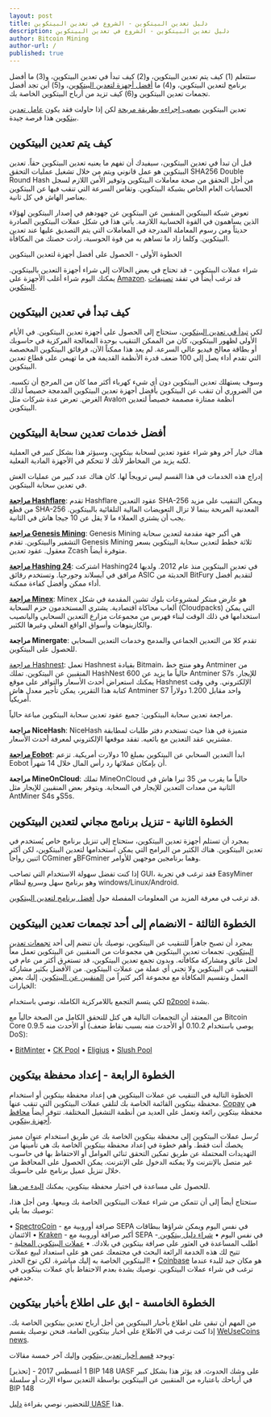 ```yaml
---
layout: post
title: دليل تعدين البيتكوين - الشروع في تعدين البيتكوين
description: دليل تعدين البيتكوين - الشروع في تعدين البيتكوين
author: Bitcoin Mining
author-url: /
published: true
---
```


<p>ستتعلم (1) كيف يتم تعدين البيتكوين، و(2) كيف تبدأ في تعدين البيتكوين، و(3) ما أفضل برنامج لتعدين البيتكوين، و(4) ما <a href=" /bitcoin-mining-hardware/">أفضل أجهزة لتعدين البيتكوين</a>، و(5) أين تجد أفضل تجمعات تعدين البيتكوين و(6) كيف تزيد من أرباح البيتكوين الخاصة بك.</p>

<p>تعدين البيتكوين <a href=" /bitcoin-mining-profitability/">يصعب إجراءه بطريقة مربحة</a> لكن إذا حاولت فقد يكون <a href="http://geni.us/37CM">عامل تعدين بيتكوين</a> هذا فرصة جيدة. </p>
 
<h2>كيف يتم تعدين البيتكوين</h2>

<p>قبل أن تبدأ في تعدين البيتكوين، سيفيدك أن تفهم ما يعنيه تعدين البيتكوين حقاً. تعدين البيتكوين هو عمل قانوني ويتم من خلال تشغيل عمليات التحقق SHA256 Double Round Hash من أجل التحقق من صحة معاملات البيتكوين وتوفير الأمن اللازم لسجل الحسابات العام الخاص بشبكة البيتكوين. وتقاس السرعة التي تنقب فيها عن البيتكوين بعناصر الهاش في كل ثانية.</p>

<p>تعوض شبكة البيتكوين المنقبين عن البيتكوين عن جهودهم في إصدار البيتكوين لهؤلاء الذين يساهمون في القوة الحسابية اللازمة. يأتي هذا في شكل عملات البيتكوين الصادرة حديثاً ومن رسوم المعاملة المدرجة في المعاملات التي يتم التصديق عليها عند تعدين البيتكوين. وكلما زاد ما تساهم به من قوة الحوسبة، زادت حصتك من المكافأة.</p>
 
<p>الخطوة الأولى - الحصول على أفضل أجهزة لتعدين البيتكوين</p>

<p>شراء عملات البيتكوين - قد تحتاج في بعض الحالات إلى شراء أجهزة التعدين بالبيتكوين. يمكنك اليوم شراء أغلب الأجهزة على <a href="http://geni.us/37CM">Amazon</a>. قد ترغب أيضاً في تفقد <a href="http://www.bitcoincharts.com/">تصنيفات البيتكوين</a>. </p>

<h2>كيف تبدأ في تعدين البيتكوين</h2>

<p>لكي <a href="https://www.bitcoinmining.com/bitcoin-mining-for-beginners-how-to-mine-bitcoins/">تبدأ في تعدين البيتكوين</a>، ستحتاج إلى الحصول على أجهزة تعدين البيتكوين. في الأيام الأولى لظهور البيتكوين، كان من الممكن التنقيب بوحدة المعالجة المركزية في حاسوبك أو بطاقة معالج فيديو عالي السرعة. لم يعد هذا ممكناً الآن، فرقائق البيتكوين المخصصة التي تقدم أداء يصل إلى 100 ضعف قدرة الأنظمة القديمة هي ما تهيمن على قطاع تعدين البيتكوين.</p>

<p>وسوف يستهلك تعدين البيتكوين دون أي شيء كهرباء أكثر مما كان من المرجح أن تكسبه.  من الضروري أن تنقب عن البيتكوين بأفضل أجهزة تعدين البيتكوين المدمجة خصيصاً لذلك الغرض. تعرض عدة شركات مثل Avalon أنظمة ممتازة مصممة خصيصاً لتعدين البيتكوين.</p>

<h2>أفضل خدمات تعدين سحابة البيتكوين</h2>

<p>هناك خيار آخر وهو شراء عقود تعدين لسحابة بيتكوين، وسيؤثر هذا بشكل كبير في العملية لكنه يزيد من المخاطر لأنك لا تتحكم في الأجهزة المادية الفعلية.</p>

<p>إدراج هذه الخدمات في هذا القسم ليس ترويجاً لها. كان هناك عدد كبير من عمليات الغش في تعدين سحابة البيتكوين.</p>

<p><strong><a href="http://geni.us/hashflare">مراجعة Hashflare</a></strong>: تقدم Hashflare عقود التعدين SHA-256 ويمكن التنقيب على مزيد من قطع SHA-256 المعدنية المربحة بينما لا تزال التعويضات المالية التلقائية بالبيتكوين. يجب أن يشتري العملاء ما لا يقل عن 10 جيجا هاش في الثانية.</p>

<p><strong><a href="http://geni.us/advendorgm">مراجعة Genesis Mining</a></strong>: Genesis Mining هي أكبر جهة مقدمة لتعدين سحابة التشفير والبيتكوين. تقدم Genesis Mining ثلاثة خطط لتعدين سحابة البيتكوين بسعر معقول. عقود تعدين Zcash متوفرة أيضاً.</p>

<p><strong><a href="http://geni.us/hashing24">مراجعة Hashing 24</a></strong>: اشتركت Hashing24 في تعدين البيتكوين منذ عام 2012. ولديها مرافق في آيسلاند وجورجيا. وتستخدم رقائق ASIC الحديثة من BitFury لتقديم أفضل أداء ممكن وأفضل كفاءة ممكنة.</p>

<p><strong><a href="http://geni.us/minex">مراجعة Minex</a></strong>: Minex هو عارض مبتكر لمشروعات بلوك تشين المقدمة في شكل ألعاب محاكاة اقتصادية. يشتري المستخدمون حزم السحابة (Cloudpacks) التي يمكن استخدامها في ذلك الوقت لبناء فهرس من مجموعات مزارع التعدين السحابي واليانصيب والكازينوهات وأسواق الواقع الفعلي وغيرها الكثير.</p>

<p><strong>مراجعة Minergate</strong>: تقدم كلا من التعدين الجماعي والمدمج وخدمات التعدين السحابي للحصول على البيتكوين.</p>

<p><a href="http://geni.us/advendorgm">مراجعة Hashnest</a>: تعمل Hashnest بقيادة Bitmain، وهو منتج خط Antminer من المنقبين عن البيتكوين. تملك HashNest حالياً ما يزيد عن 600 Antminer S7s للإيجار. يمكنك استعراض أحدث الأسعار والتوافر على موقع Hashnest الإلكتروني. وفي وقت كتابة هذا التقرير، يمكن تأجير معدل هاش Antminer S7 واحد مقابل 1.200 دولاراً أمريكياً.</p>

<p>مراجعة تعدين سحابة البيتكوين: جميع عقود تعدين سحابة البيتكوين مباعة حالياً.</p>

<p><strong>مراجعة NiceHash</strong>: NiceHash متميزة في هذا حيث تستخدم دفتر طلبات لمطابقة مشتريي عقد التعدين مع بائعيه. تفقد موقعها الإلكتروني لمعرفة أحدث الأسعار.</p>

<p><strong><a href="http://geni.us/hashflare">مراجعة Eobot</a></strong>: ابدأ التعدين السحابي عن البيتكوين بمبلغ 10 دولارت أمريكية. تزعم Eobot أن بإمكان عملائها رد رأس المال خلال 14 شهراً.</p>

<p><strong>مراجعة MineOnCloud</strong>: تملك MineOnCloud حالياً ما يقرب من 35 تيرا هاش في الثانية من معدات التعدين للإيجار في السحابة. ويتوفر بعض المنقبين للإيجار مثل AntMiner S4s وS5s.</p>
 
<h2>الخطوة الثانية - تنزيل برنامج مجاني لتعدين البيتكوين</h2>

<p>بمجرد أن تستلم أجهزة تعدين البيتكوين، ستحتاج إلى تنزيل برنامج خاص يُستخدم في تعدين البيتكوين. هناك الكثير من البرامج التي يمكن استخدامها لتعدين البيتكوين، لكن أكثر اثنين رواجاً CGminer وBFGminer وهما برنامجين موجهين للأوامر.</p>

<p>إذا كنت تفضل سهولة الاستخدام التي تصاحب GUI، فقد ترغب في تجربة EasyMiner وهو برنامج سهل وسريع لنظام windows/Linux/Android.</p>

<p>قد ترغب في معرفة المزيد من المعلومات المفصلة حول <a href="/bitcoin-mining-software/">أفضل برنامج لتعدين البيتكوين</a>.</p>
 
<h2>الخطوة الثالثة - الانضمام إلى أحد تجمعات تعدين البيتكوين</h2>

<p>بمجرد أن تصبح جاهزاً للتنقيب عن البيتكوين، نوصيك بأن تنضم إلى أحد <a href="/bitcoin-mining-pools/">تجمعات تعدين البيتكوين</a>. تجمعات تعدين البيتكوين هي مجموعات من المنقبين عن البيتكوين تعمل معاً لحل عائق ومشاركة مكافآته. وبدون تجمع تعدين البيتكوين، قد تستغرق أكثر من عام في التنقيب عن البيتكوين ولا تجني أي عملة من عملات البيتكوين. من الأفضل بكثير مشاركة العمل وتقسيم المكافأة مع مجموعة أكبر كثيراً من <a href="/">المنقبين عن البيتكوين</a>. إليك بعض الخيارات:</p>

<p>لكي يتسم التجمع باللامركزية الكاملة، نوصي باستخدام <a href="http://p2pool.in/">p2pool</a> بشدة.</p>

<p>من المعتقد أن التجمعات التالية هي كتل للتحقق الكامل من الصحة حالياً مع Bitcoin Core 0.9.5 أو الأحدث منه (يوصى باستخدام 0.10.2 أو الأحدث منه بسبب نقاط ضعف DoS):</p>

•	<a href="https://bitminter.com/">BitMinter</a>
•	<a href="http://www.kano.is/">CK Pool</a>
•	<a href="http://eligius.st/~gateway/">Eligius</a>
•	<a href="https://en.bitcoin.it/wiki/Bitcoin_Pooled_Mining">Slush Pool</a>
 
<h2>الخطوة الرابعة - إعداد محفظة بيتكوين</h2>

<p>الخطوة التالية في التنقيب عن عملات البيتكوين هي إعداد محفظة بيتكوين أو استخدام محفظة بيتكوين القائمة الخاصة بك لتلقي عملات البيتكوين التي تنقب عنها. <a href="http://geni.us/copay">Copay</a> هي محفظة بيتكوين رائعة وتعمل على العديد من أنظمة التشغيل المختلفة. تتوفر أيضاً <a href="http://geni.us/ledger">محافظ أجهزة بيتكوين</a>.</p>

<p>تُرسل عملات البيتكوين إلى محفظة بيتكوين الخاصة بك عن طريق استخدام عنوان مميز يخصك أنت فقط. وأهم خطوة في إعداد محفظة بيتكوين الخاصة بك هي تأمينها من التهديدات المحتملة عن طريق تمكين التحقق ثنائي العوامل أو الاحتفاظ بها في حاسوب غير متصل بالإنترنت ولا يمكنه الدخول على الإنترنت. يمكن الحصول على المحافظ من خلال تنزيل عميل برنامج على حاسوبك.</p>

<p>للحصول على مساعدة في اختيار محفظة بيتكوين، يمكنك <a href="https://www.weusecoins.com/en/find-the-best-bitcoin-wallet/">البدء من هنا</a>.</p>

<p>ستحتاج أيضاً إلى أن تتمكن من شراء عملات البيتكوين الخاصة بك وبيعها. ومن أجل هذا، نوصيك بما يلي:</p>

•	<a href="http://geni.us/spectrocoin">SpectroCoin</a> - صرافة أوروبية مع  SEPA في نفس اليوم ويمكن شراؤها ببطاقات الائتمان
•	<a href="https://www.kraken.com/">Kraken</a> - أكبر صرافة أوروبية مع SEPA في نفس اليوم
•	<a href="https://www.weusecoins.com/en/how-buy-bitcoins-online-best-bitcoin-exchange-rate-bitcoin-price/">شراء دليل بيتكوين </a>- اطلب المساعدة في العثور على صرافة بيتكوين في بلادك.
•	<a href="http://geni.us/localbitcoins">عملات البيتكوين المحلية</a> - تتيح لك هذه الخدمة الرائعة البحث في مجتمعك عمن هو على استعداد لبيع عملات البيتكوين الخاصة به إليك مباشرة. لكن توخ الحذر!
•	<a href="http://geni.us/coinbase">Coinbase</a> هو مكان جيد للبدء عندما ترغب في شراء عملات البيتكوين. نوصيك بشدة بعدم الاحتفاظ بأي عملات بيتكوين في خدمتهم.
 
<h2>الخطوة الخامسة - ابق على اطلاع بأخبار بيتكوين</h2>

<p>من المهم أن تبقى على اطلاع بأخبار البيتكوين من أجل أرباح تعدين بيتكوين الخاصة بك. إذا كنت ترغب في الاطلاع على أخبار بيتكوين العامة، فنحن نوصيك بقسم <a href="https://www.weusecoins.com/news/">WeUseCoins news</a>.</p>
 
<p>ويوجد <a href="https://www.bitcoinmining.com/news/">قسم أخبار تعدين بيتكوين</a> وإليك آخر خمسة مقالات:</p>
 
<p>[تحذير] - 1 أغسطس 2017 BIP 148 UASF على وشك الحدوث. قد يؤثر هذا بشكل كبير في أرباحك باعتباره من المنقبين عن البيتكوين بواسطة التعدين سواء الإرث أو سلسلة BIP 148</p>
 
<p>للتحضير، نوصي بقراءة <a href="https://www.weusecoins.com/uasf-guide/">دليل UASF</a> هذا.</p>
 

